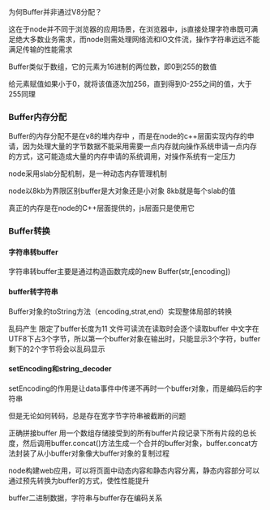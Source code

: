 为何Buffer并非通过V8分配？

这在于node并不同于浏览器的应用场景，在浏览器中，js直接处理字符串既可满足绝大多数业务需求，而node则需处理网络流和IO文件流，操作字符串远远不能满足传输的性能需求

Buffer类似于数组，它的元素为16进制的两位数，即0到255的数值

给元素赋值如果小于0，就将该值逐次加256，直到得到0-255之间的值，大于255同理

### Buffer内存分配

Buffer的内存分配不是在v8的堆内存中 ，而是在node的c++层面实现内存的申请，因为处理大量的字节数据不能采用需要一点内存就向操作系统申请一点内存 的方式，这可能造成大量的内存申请的系统调用，对操作系统有一定压力

node采用slab分配机制，是一种动态内存管理机制

node以8kb为界限区别buffer是大对象还是小对象
8kb就是每个slab的值


真正的内存是在node的C++层面提供的，js层面只是使用它


### Buffer转换

#### 字符串转buffer
字符串转buffer主要是通过构造函数完成的new Buffer(str,[encoding])

#### buffer转字符串
Buffer对象的toString方法（encoding,strat,end）实现整体局部的转换

乱码产生
限定了buffer长度为11
文件可读流在读取时会逐个读取buffer
中文字在UTF8下占3个字节，所以第一个buffer对象在输出时，只能显示3个字符，buffer剩下的2个字节将会以乱码显示

#### setEncoding和string_decoder

setEncoding的作用是让data事件中传递不再时一个buffer对象，而是编码后的字符串


但是无论如何转码，总是存在宽字节字符串被截断的问题


正确拼接buffer
 用一个数组存储接受到的所有buffer片段记录下所有片段的总长度，然后调用buffer.concat()方法生成一个合并的buffer对象，buffer.concat方法封装了从小buffer对象像大buffer对象的复制过程


 node构建web应用，可以将页面中动态内容和静态内容分离，静态内容部分可以通过预先转换为buffer的方式，使性性能提升

 buffer二进制数据，字符串与buffer存在编码关系